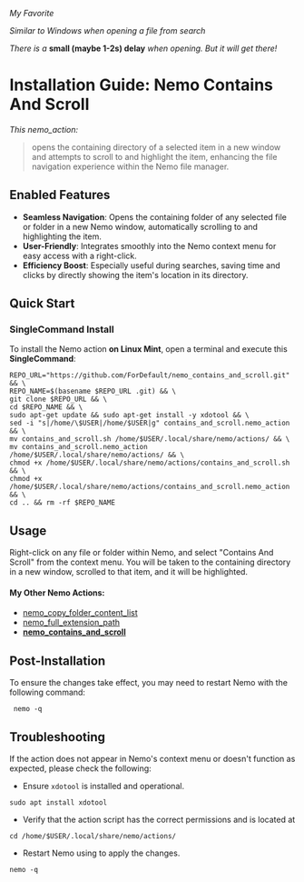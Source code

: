 *My Favorite*

*Similar to Windows when opening a file from search*

*There is a* **small (maybe 1-2s) delay** *when opening. But it will get there!*
# Installation Guide: Nemo Contains And Scroll

*This nemo_action:* 
>opens the containing directory of a selected item in a new window and attempts to scroll to and highlight the item, enhancing the file navigation experience within the Nemo file manager.

## Enabled Features
- **Seamless Navigation**: Opens the containing folder of any selected file or folder in a new Nemo window, automatically scrolling to and highlighting the item.
- **User-Friendly**: Integrates smoothly into the Nemo context menu for easy access with a right-click.
- **Efficiency Boost**: Especially useful during searches, saving time and clicks by directly showing the item's location in its directory.

## Quick Start
### SingleCommand Install

To install the Nemo action **on Linux Mint**, open a terminal and execute this **SingleCommand**:

```
REPO_URL="https://github.com/ForDefault/nemo_contains_and_scroll.git" && \
REPO_NAME=$(basename $REPO_URL .git) && \
git clone $REPO_URL && \
cd $REPO_NAME && \
sudo apt-get update && sudo apt-get install -y xdotool && \
sed -i "s|/home/\$USER|/home/$USER|g" contains_and_scroll.nemo_action && \
mv contains_and_scroll.sh /home/$USER/.local/share/nemo/actions/ && \
mv contains_and_scroll.nemo_action /home/$USER/.local/share/nemo/actions/ && \
chmod +x /home/$USER/.local/share/nemo/actions/contains_and_scroll.sh && \
chmod +x /home/$USER/.local/share/nemo/actions/contains_and_scroll.nemo_action && \
cd .. && rm -rf $REPO_NAME
```

## Usage

Right-click on any file or folder within Nemo, and select "Contains And Scroll" from the context menu. You will be taken to the containing directory in a new window, scrolled to that item, and it will be highlighted.

#### My Other Nemo Actions:
- [nemo_copy_folder_content_list](https://github.com/ForDefault/nemo_copy_folder_content_list)
- [nemo_full_extension_path](https://github.com/ForDefault/nemo_full_extension_path)
- **[nemo_contains_and_scroll](https://github.com/ForDefault/nemo_contains_and_scroll)**

## Post-Installation

To ensure the changes take effect, you may need to restart Nemo with the following command:

```
 nemo -q
```

## Troubleshooting

If the action does not appear in Nemo's context menu or doesn't function as expected, please check the following:

- Ensure `xdotool` is installed and operational.
```
sudo apt install xdotool
```

- Verify that the action script has the correct permissions and is located at 
```
cd /home/$USER/.local/share/nemo/actions/
```
- Restart Nemo using to apply the changes.

```
nemo -q
```
